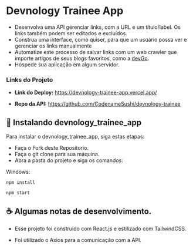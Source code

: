 # Devnology Trainee App





- Desenvolva uma API gerenciar links, com a URL e um título/label. Os links também podem ser editados e excluídos.
- Construa uma interface, como quiser, para que um usuário possa ver e gerenciar os links manualmente
- Automatize este processo de salvar links com um web crawler que importe artigos de seus blogs favoritos, como a [devGo](https://devgo.com.br/).
- Hospede sua aplicação em algum servidor.

### Links do Projeto

- **Link do Deploy:** https://devnology-trainee-app.vercel.app/

- **Repo da API:** https://github.com/CodenameSushi/devnology-trainee



## 🚀 Instalando devnology_trainee_app

Para instalar o devnology_trainee_app, siga estas etapas:

- Faça o Fork deste Repositorio.
- Faça o git clone para sua máquina.
- Abra a pasta do projeto e siga os comandos:


Windows:
```
npm install 
```
```
npm start
```

## ☕ Algumas notas de desenvolvimento.

- Esse projeto foi construido com React.js e estilizado com TailwindCSS.

- Foi utilizado o Axios para a comunicação com a API.



